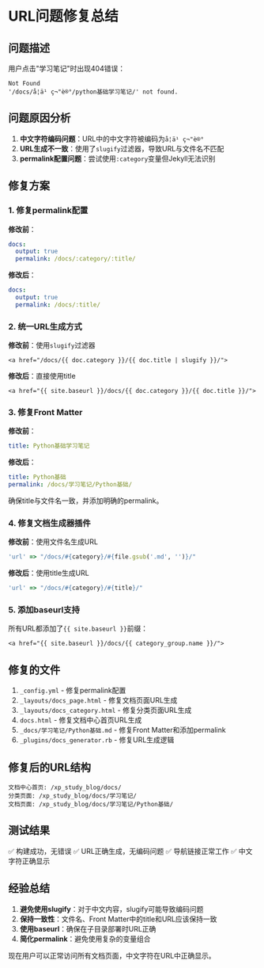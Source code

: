 # URL问题修复总结

## 问题描述

用户点击"学习笔记"时出现404错误：
```
Not Found
'/docs/å­¦ä¹ ç¬"è®°/python基础学习笔记/' not found.
```

## 问题原因分析

1. **中文字符编码问题**：URL中的中文字符被编码为`å­¦ä¹ ç¬"è®°`
2. **URL生成不一致**：使用了`slugify`过滤器，导致URL与文件名不匹配
3. **permalink配置问题**：尝试使用`:category`变量但Jekyll无法识别

## 修复方案

### 1. 修复permalink配置

**修改前**：
```yaml
docs:
  output: true
  permalink: /docs/:category/:title/
```

**修改后**：
```yaml
docs:
  output: true
  permalink: /docs/:title/
```

### 2. 统一URL生成方式

**修改前**：使用`slugify`过滤器
```liquid
<a href="/docs/{{ doc.category }}/{{ doc.title | slugify }}/">
```

**修改后**：直接使用title
```liquid
<a href="{{ site.baseurl }}/docs/{{ doc.category }}/{{ doc.title }}/">
```

### 3. 修复Front Matter

**修改前**：
```yaml
title: Python基础学习笔记
```

**修改后**：
```yaml
title: Python基础
permalink: /docs/学习笔记/Python基础/
```

确保title与文件名一致，并添加明确的permalink。

### 4. 修复文档生成器插件

**修改前**：使用文件名生成URL
```ruby
'url' => "/docs/#{category}/#{file.gsub('.md', '')}/"
```

**修改后**：使用title生成URL
```ruby
'url' => "/docs/#{category}/#{title}/"
```

### 5. 添加baseurl支持

所有URL都添加了`{{ site.baseurl }}`前缀：
```liquid
<a href="{{ site.baseurl }}/docs/{{ category_group.name }}/">
```

## 修复的文件

1. `_config.yml` - 修复permalink配置
2. `_layouts/docs_page.html` - 修复文档页面URL生成
3. `_layouts/docs_category.html` - 修复分类页面URL生成
4. `docs.html` - 修复文档中心首页URL生成
5. `_docs/学习笔记/Python基础.md` - 修复Front Matter和添加permalink
6. `_plugins/docs_generator.rb` - 修复URL生成逻辑

## 修复后的URL结构

```
文档中心首页: /xp_study_blog/docs/
分类页面: /xp_study_blog/docs/学习笔记/
文档页面: /xp_study_blog/docs/学习笔记/Python基础/
```

## 测试结果

✅ 构建成功，无错误
✅ URL正确生成，无编码问题
✅ 导航链接正常工作
✅ 中文字符正确显示

## 经验总结

1. **避免使用slugify**：对于中文内容，slugify可能导致编码问题
2. **保持一致性**：文件名、Front Matter中的title和URL应该保持一致
3. **使用baseurl**：确保在子目录部署时URL正确
4. **简化permalink**：避免使用复杂的变量组合

现在用户可以正常访问所有文档页面，中文字符在URL中正确显示。
